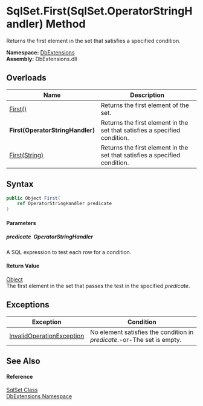 SqlSet.First(SqlSet.OperatorStringHandler) Method
=================================================
Returns the first element in the set that satisfies a specified condition.
  
**Namespace:** [DbExtensions][1]  
**Assembly:** DbExtensions.dll

Overloads
---------

| Name                             | Description                                                                |
| -------------------------------- | -------------------------------------------------------------------------- |
| [First()][2]                     | Returns the first element of the set.                                      |
| **First(OperatorStringHandler)** | Returns the first element in the set that satisfies a specified condition. |
| [First(String)][3]               | Returns the first element in the set that satisfies a specified condition. |


Syntax
------

```csharp
public Object First(
	ref OperatorStringHandler predicate
)
```

#### Parameters

##### *predicate*  OperatorStringHandler
A SQL expression to test each row for a condition.

#### Return Value
[Object][4]  
The first element in the set that passes the test in the specified *predicate*.

Exceptions
----------

| Exception                      | Condition                                                               |
| ------------------------------ | ----------------------------------------------------------------------- |
| [InvalidOperationException][5] | No element satisfies the condition in *predicate*.-or-The set is empty. |


See Also
--------

#### Reference
[SqlSet Class][6]  
[DbExtensions Namespace][1]  

[1]: ../README.md
[2]: First.md
[3]: First_2.md
[4]: https://learn.microsoft.com/dotnet/api/system.object
[5]: https://learn.microsoft.com/dotnet/api/system.invalidoperationexception
[6]: README.md